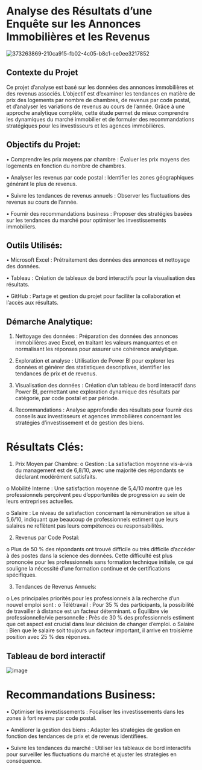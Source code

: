 # Analyse des Résultats d’une Enquête sur les Annonces Immobilières et les Revenus


![373263869-210ca915-fb02-4c05-b8c1-ce0ee3217852](https://github.com/user-attachments/assets/94318d07-93ca-421f-ab6f-a88c0fcd7e06)


## Contexte du Projet
Ce projet d’analyse est basé sur les données des annonces immobilières et des revenus associés. L’objectif est d’examiner les tendances en matière de prix des logements par nombre de chambres, de revenus par code postal, et d’analyser les variations de revenus au cours de l’année. Grâce à une approche analytique complète, cette étude permet de mieux comprendre les dynamiques du marché immobilier et de formuler des recommandations stratégiques pour les investisseurs et les agences immobilières.

## Objectifs du Projet:

•	Comprendre les prix moyens par chambre : Évaluer les prix moyens des logements en fonction du nombre de chambres.

•	Analyser les revenus par code postal : Identifier les zones géographiques générant le plus de revenus.

•	Suivre les tendances de revenus annuels : Observer les fluctuations des revenus au cours de l’année.

•	Fournir des recommandations business : Proposer des stratégies basées sur les tendances du marché pour optimiser les investissements immobiliers.

## Outils Utilisés:

•	Microsoft Excel : Prétraitement des données des annonces et nettoyage des données.

•	Tableau : Création de tableaux de bord interactifs pour la visualisation des résultats.

•	GitHub : Partage et gestion du projet pour faciliter la collaboration et l’accès aux résultats.

## Démarche Analytique:

1.	Nettoyage des données : Préparation des données des annonces immobilières avec Excel, en traitant les valeurs manquantes et en normalisant les réponses pour assurer une cohérence analytique.
  
2.	Exploration et analyse : Utilisation de Power BI pour explorer les données et générer des statistiques descriptives, identifier les tendances de prix et de revenus.
   
3.	Visualisation des données : Création d’un tableau de bord interactif dans Power BI, permettant une exploration dynamique des résultats par catégorie, par code postal et par période.
   
4.	Recommandations : Analyse approfondie des résultats pour fournir des conseils aux investisseurs et agences immobilières concernant les stratégies d’investissement et de gestion des biens.

# Résultats Clés:

1.	Prix Moyen par Chambre:
o	Gestion : La satisfaction moyenne vis-à-vis du management est de 6,8/10, avec une majorité des répondants se déclarant modérément satisfaits.

o	Mobilité Interne : Une satisfaction moyenne de 5,4/10 montre que les professionnels perçoivent peu d’opportunités de progression au sein de leurs entreprises actuelles.

o	Salaire : Le niveau de satisfaction concernant la rémunération se situe à 5,6/10, indiquant que beaucoup de professionnels estiment que leurs salaires ne reflètent pas leurs compétences ou responsabilités.

2.	Revenus par Code Postal:
    
o	Plus de 50 % des répondants ont trouvé difficile ou très difficile d’accéder à des postes dans la science des données. Cette difficulté est plus prononcée pour les professionnels sans formation technique initiale, ce qui souligne la nécessité d’une formation continue et de certifications spécifiques.

3.	Tendances de Revenus Annuels:
   
o	Les principales priorités pour les professionnels à la recherche d’un nouvel emploi sont :
  o	Télétravail : Pour 35 % des participants, la possibilité de travailler à distance est un facteur déterminant.
  o	Équilibre vie professionnelle/vie personnelle : Près de 30 % des professionnels estiment que cet aspect est crucial dans leur décision de changer d’emploi.
  o	Salaire : Bien que le salaire soit toujours un facteur important, il arrive en troisième position avec 25 % des réponses.

## Tableau de bord interactif

![image](https://github.com/user-attachments/assets/210ca915-fb02-4c05-b8c1-ce0ee3217852)



# Recommandations Business:

•	Optimiser les investissements : Focaliser les investissements dans les zones à fort revenu par code postal.

•	Améliorer la gestion des biens : Adapter les stratégies de gestion en fonction des tendances de prix et de revenus identifiées.

•	Suivre les tendances du marché : Utiliser les tableaux de bord interactifs pour surveiller les fluctuations du marché et ajuster les stratégies en conséquence.

